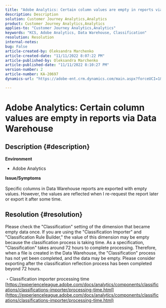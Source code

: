 ```yaml
---
title: "Adobe Analytics: Certain column values are empty in reports via Data Warehouse"
description: Description
solution: Customer Journey Analytics,Analytics
product: Customer Journey Analytics,Analytics
applies-to: "Customer Journey Analytics,Analytics"
keywords: "KCS, Adobe Analytics, Data Warehouse, Classification"
resolution: Resolution
internal-notes: 
bug: False
article-created-by: Oleksandra Marchenko
article-created-date: "11/11/2022 8:07:22 PM"
article-published-by: Oleksandra Marchenko
article-published-date: "11/11/2022 8:10:27 PM"
version-number: 2
article-number: KA-20697
dynamics-url: "https://adobe-ent.crm.dynamics.com/main.aspx?forceUCI=1&pagetype=entityrecord&etn=knowledgearticle&id=5c36da70-fc61-ed11-9561-6045bd006b25"

---
```

# Adobe Analytics: Certain column values are empty in reports via Data Warehouse

## Description {#description}

<b>Environment</b>
- Adobe Analytics

<b>Issue/Symptoms</b><br> <br>Specific columns in Data Warehouse reports are exported with empty values. However, the values are reflected when I re-request the report later or export it after some time.

## Resolution {#resolution}


Please check the "Classification" setting of the dimension that became empty data once. If you are using the "Classification Importer" and "Classification Rule Builder," the value of this dimension may be empty because the classification process is taking time. As a specification, "Classification" takes around 72 hours to complete processing. Therefore, when a file is created in the Data Warehouse, the "Classification" process has not yet been completed, and the data may be empty. Please consider exporting after the classification reflection process has been completed beyond 72 hours.

・Classification importer processing time
[https://experienceleague.adobe.com/docs/analytics/components/classifications/classifications-importer/processing-time.html](https://experienceleague.adobe.com/docs/analytics/components/classifications/classifications-importer/processing-time.html)
